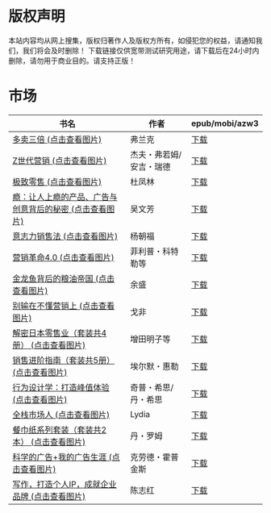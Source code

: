 # 版权声明

本站内容均从网上搜集，版权归著作人及版权方所有，如侵犯您的权益，请通知我们，我们将会及时删除！ 下载链接仅供宽带测试研究用途，请下载后在24小时内删除，请勿用于商业目的。请支持正版！

# 市场

| 书名 | 作者 | epub/mobi/azw3 |
| --- | --- | --- |
| [多卖三倍 (点击查看图片)](https://www.dushupai.com/attachment/2024/06/12/d1c446203cb434d5.jpg) | 弗兰克 | [下载](https://url89.ctfile.com/f/31084289-1375491256-088984?p=8866) |
| [Z世代营销 (点击查看图片)](https://www.dushupai.com/attachment/2024/06/11/54976d9f1ec2c01d.jpg) | 杰夫・弗若姆/安吉・瑞德 | [下载](https://url89.ctfile.com/f/31084289-1375513471-fe46fd?p=8866) |
| [极致零售 (点击查看图片)](https://www.dushupai.com/attachment/2024/06/10/5e5f49da6e697c72.jpg) | 杜凤林 | [下载](https://url89.ctfile.com/f/31084289-1357000369-25a25b?p=8866) |
| [瘾：让人上瘾的产品、广告与创意背后的秘密 (点击查看图片)](https://www.dushupai.com/attachment/2024/06/10/7d1225d40d839f92.jpg) | 吴文芳 | [下载](https://url89.ctfile.com/f/31084289-1356998839-6645d8?p=8866) |
| [意志力销售法 (点击查看图片)](https://www.dushupai.com/attachment/2024/06/08/65d0aa234651e261.jpg) | 杨朝福 | [下载](https://url89.ctfile.com/f/31084289-1357052749-5b3fd5?p=8866) |
| [营销革命4.0 (点击查看图片)](https://www.dushupai.com/attachment/2024/06/08/876d8167c5ab1aad.jpg) | 菲利普・科特勒等 | [下载](https://url89.ctfile.com/f/31084289-1357046284-8fb3e9?p=8866) |
| [金龙鱼背后的粮油帝国 (点击查看图片)](https://www.dushupai.com/attachment/2024/06/07/420cb9f46f2347de.jpg) | 余盛 | [下载](https://url89.ctfile.com/f/31084289-1357039426-863024?p=8866) |
| [别输在不懂营销上 (点击查看图片)](https://www.dushupai.com/attachment/2024/06/07/568f10e0f6b8f0b7.jpg) | 戈非 | [下载](https://url89.ctfile.com/f/31084289-1357039048-a43b0b?p=8866) |
| [解密日本零售业（套装共4册） (点击查看图片)](https://www.dushupai.com/attachment/2024/06/06/97a351b043bd3845.jpg) | 增田明子等 | [下载](https://url89.ctfile.com/f/31084289-1357031479-064779?p=8866) |
| [销售进阶指南（套装共5册） (点击查看图片)](https://www.dushupai.com/attachment/2024/06/05/df0f6b0dda109207.jpg) | 埃尔默・惠勒 | [下载](https://url89.ctfile.com/f/31084289-1357029535-c2736e?p=8866) |
| [行为设计学：打造峰值体验 (点击查看图片)](https://www.dushupai.com/attachment/2024/06/04/03cdc3c6813e09e5.jpg) | 奇普・希思/丹・希思 | [下载](https://url89.ctfile.com/f/31084289-1357023541-95600c?p=8866) |
| [全栈市场人 (点击查看图片)](https://www.dushupai.com/attachment/2024/06/03/f41ffa3cebc471ef.jpg) | Lydia | [下载](https://url89.ctfile.com/f/31084289-1357018699-2a228c?p=8866) |
| [餐巾纸系列套装（套装共2本） (点击查看图片)](https://www.dushupai.com/attachment/2024/06/03/af893ddc6cf68407.jpg) | 丹・罗姆 | [下载](https://url89.ctfile.com/f/31084289-1357016506-d2e8ae?p=8866) |
| [科学的广告+我的广告生涯 (点击查看图片)](https://www.dushupai.com/attachment/2024/06/02/f926944f9ebb2575.jpg) | 克劳德・霍普金斯 | [下载](https://url89.ctfile.com/f/31084289-1357009564-973727?p=8866) |
| [写作，打造个人IP，成就企业品牌 (点击查看图片)](https://www.dushupai.com/attachment/2024/06/01/1bfa2174b9c2c8a3.jpg) | 陈志红 | [下载](https://url89.ctfile.com/f/31084289-1357004692-21657a?p=8866) |
